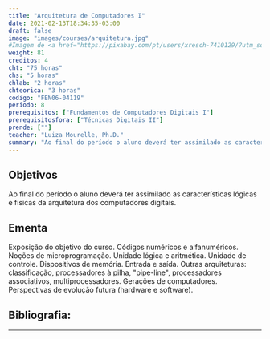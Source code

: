 ```yaml
---
title: "Arquitetura de Computadores I"
date: 2021-02-13T18:34:35-03:00
draft: false
image: "images/courses/arquitetura.jpg"
#Imagem de <a href="https://pixabay.com/pt/users/xresch-7410129/?utm_source=link-attribution&amp;utm_medium=referral&amp;utm_campaign=image&amp;utm_content=4056027">xresch</a> por <a href="https://pixabay.com/pt/?utm_source=link-attribution&amp;utm_medium=referral&amp;utm_campaign=image&amp;utm_content=4056027">Pixabay</a>
weight: 81
creditos: 4
cht: "75 horas"
chs: "5 horas"
chlab: "2 horas"
chteorica: "3 horas"
codigo: "FEN06-04119"
periodo: 8
prerequisitos: ["Fundamentos de Computadores Digitais I"]
prerequisitosfora: ["Técnicas Digitais II"]
prende: [""]
teacher: "Luiza Mourelle, Ph.D."
summary: "Ao final do período o aluno deverá ter assimilado as características lógicas e físicas da arquitetura dos computadores digitais."
---
```

## Objetivos
Ao final do período o aluno deverá ter assimilado as características lógicas e físicas da arquitetura dos computadores digitais.

## Ementa
Exposição do objetivo do curso. Códigos numéricos e alfanuméricos. Noções de microprogramação. Unidade lógica e aritmética. Unidade de controle. Dispositivos de memória. Entrada e saída. Outras arquiteturas: classificação, processadores à pilha, "pipe-line", processadores associativos, multiprocessadores. Gerações de computadores. Perspectivas de evolução futura (hardware e software).

## Bibliografia:

---
